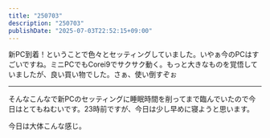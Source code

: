 ```yaml
---
title: "250703"
description: "250703"
publishDate: "2025-07-03T22:52:15+09:00"
---
```


新PC到着！ということで色々とセッティングしていました。いやぁ今のPCはすごいですね。ミニPCでもCorei9でサクサク動く。もっと大きなものを覚悟していましたが、良い買い物でした。さぁ、使い倒すぞぉ

---

そんなこんなで新PCのセッティングに睡眠時間を削ってまで臨んでいたので今日はとてもねむいです。23時前ですが、今日は少し早めに寝ようと思います。

今日は大体こんな感じ。